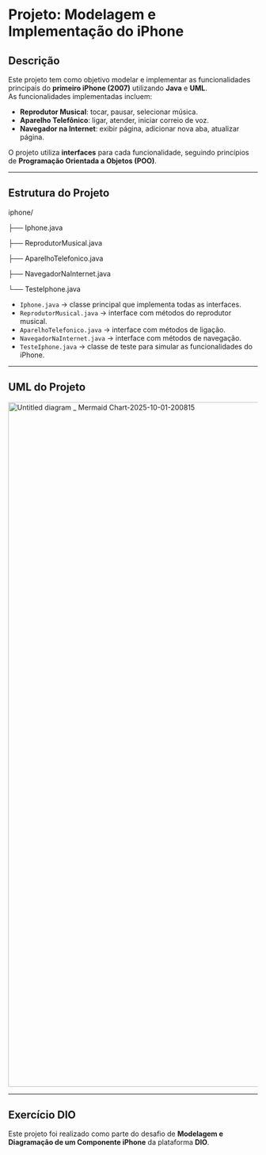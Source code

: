 # Projeto: Modelagem e Implementação do iPhone

## Descrição
Este projeto tem como objetivo modelar e implementar as funcionalidades principais do **primeiro iPhone (2007)** utilizando **Java** e **UML**.  
As funcionalidades implementadas incluem:

- **Reprodutor Musical**: tocar, pausar, selecionar música.
- **Aparelho Telefônico**: ligar, atender, iniciar correio de voz.
- **Navegador na Internet**: exibir página, adicionar nova aba, atualizar página.

O projeto utiliza **interfaces** para cada funcionalidade, seguindo princípios de **Programação Orientada a Objetos (POO)**.

---

## Estrutura do Projeto
iphone/

├── Iphone.java

├── ReprodutorMusical.java

├── AparelhoTelefonico.java

├── NavegadorNaInternet.java

└── TesteIphone.java 


- `Iphone.java` → classe principal que implementa todas as interfaces.
- `ReprodutorMusical.java` → interface com métodos do reprodutor musical.
- `AparelhoTelefonico.java` → interface com métodos de ligação.
- `NavegadorNaInternet.java` → interface com métodos de navegação.
- `TesteIphone.java` → classe de teste para simular as funcionalidades do iPhone.

---

## UML do Projeto

<img width="3840" height="1383" alt="Untitled diagram _ Mermaid Chart-2025-10-01-200815" src="https://github.com/user-attachments/assets/a69a0671-6ab0-40c6-b6af-8439e1812f4c" />

---

## Exercício DIO

Este projeto foi realizado como parte do desafio de **Modelagem e Diagramação de um Componente iPhone** da plataforma **DIO**.
